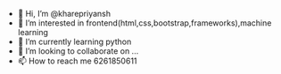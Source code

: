 - 👋 Hi, I’m @kharepriyansh
- 👀 I’m interested in frontend(html,css,bootstrap,frameworks),machine learning
- 🌱 I’m currently learning python 
- 💞️ I’m looking to collaborate on ...
- 📫 How to reach me 6261850611

<!---
kharepriyansh/kharepriyansh is a ✨ special ✨ repository because its `README.md` (this file) appears on your GitHub profile.
You can click the Preview link to take a look at your changes.
--->
